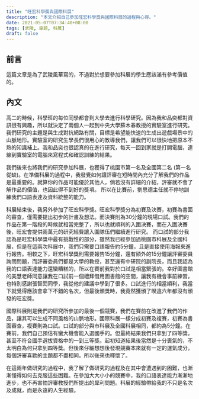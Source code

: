 ```yaml
---
title: "旺宏科學獎與國際科展"
description: "本文介紹自己參加旺宏科學獎與國際科展的過程與心得。"
date: 2021-05-07T07:34:40+08:00
tags: [武陵, 專題, 科展]
draft: false
---
```

## 前言
這篇文章是為了武陵風華寫的，不過對於想要參加科展的學生應該滿有參考價值的。

## 內文
高二的時候，科學班的每位同學都會到大學去進行科學研究。因為我和品奕都對資訊很有興趣，所以就決定了兩個人一起到中央大學蘇木春教授的實驗室進行研究。我們研究的主題是與生成對抗網路有關，目標是希望能快速的生成出遊戲場景中的山脈地形。實驗室的研究生學長們很用心的教導我們，讓我們可以很快地把原本不熟的知識補上。我和品奕也很認真的在進行研究，每天一回到家就是打開電腦，連線到實驗室的電腦來寫程式和確認訓練的結果。

我們後來也將我們的研究參加科展，也獲得了桃園市第一名及全國第二名 (第一名從缺)。在準備科展的過程中，我發覺如何讓評審在短時間內充分了解我們的作品是最重要的。就算你的作品可能優於其他人，倘若沒有詳細的介紹，評審就不會了解作品的價值，也因此得不到好的獎項。	所以在比賽前，劉思德主任就不停地訓練我們口語表達及資料統整的能力。

科展結束後，我另外參加了旺宏科學獎。旺宏科學獎分為初賽及決賽，初賽為書面的審查，僅需要提出初步的計畫及想法。而決賽則為30分鐘的現場口試。我們的作品在第一階段的時候就相當完整了，所以也就順利的入圍決賽，而在入圍決賽後，旺宏會提供兩萬元的研究經費讓入圍隊伍們繼續進行研究。
而口試的部分我認為是旺宏科學獎中最有挑戰性的部分，雖然我已經參加過桃園市科展及全國科展，但是在這兩次科展中，我們只需要口語報告約5分鐘，且是直接使用海報來進行報告。相較之下，旺宏科學獎則需要報告15分鐘，還有額外的15分鐘讓評審委員詢問問題，而評審委員們都是大學的教授，甚至還有中研院的副院長，而且我認為我的口語表達能力還蠻糟糕的，所以在賽前我對於口試是相當緊張的。幸好圖書館的美慧老師同意讓我在口試前一個禮拜借用圖書館的空間，讓我有機會事前練習，也特別感謝張智閎同學，我從他的建議中學到了很多。口試進行的相當順利，我當下就覺得應該會拿下不錯的名次，但最後頒獎時，我竟然獲頒了睽違六年都沒有頒發的旺宏獎。

國際科展則是我們的研究所參加的最後一個競賽，我們在賽前在改進了我們的作品，讓其可以生成不同風格的山脈地形。國際科展一樣分成初賽及複賽，初賽為書面審查，複賽則為口試。口試的部分與市科展及全國科展相同，都約為5分鐘。在賽前，我們自己預估有蠻大機會能入選國手的。但最終結果我們只拿到了四等獎，甚至不符合國手選拔資格中的一到三等獎。起初知道結果後當然是十分喪氣的，不太明白為何只拿到四等獎。但後來仔細想想後發現競賽本來就有一定的運氣成分，每個評審喜歡的主題都不盡相同。所以後來也釋懷了。

在這兩年做研究的過程中，我了解了做研究的過程及在其中會遭遇到的困難，也漸漸懂得如何去克服這些困難。在參加大大小小的競賽中，我的口語表達能力漸漸地進步，也不再害怕評審教授們所提出的犀利問題。科展的經驗帶給我的不只是名次及成就，而是永遠的人生經驗。